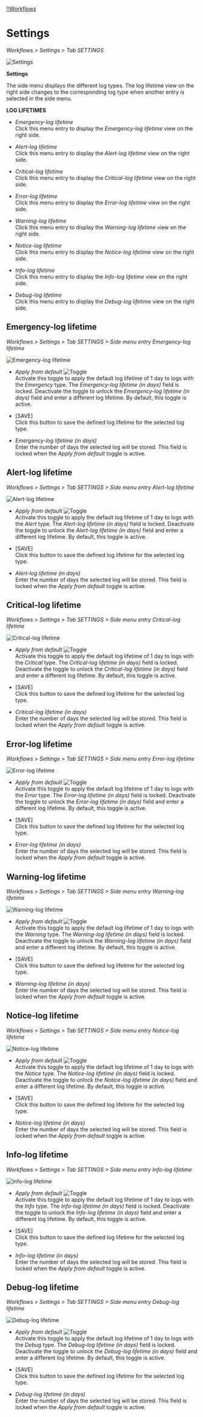[!!Workflows](ActindoWorkFlow)

# Settings
*Workflows > Settings > Tab SETTINGS*

![Settings](/Assets/Screenshots/ActindoWorkFlow/Settings/Settings.png "[Settings]")

**Settings**

The side menu displays the different log types. The log lifetime view on the right side changes to the corresponding log type when another entry is selected in the side menu.

**LOG LIFETIMES**

- *Emergency-log lifetime*   
  Click this menu entry to display the *Emergency-log lifetime* view on the right side.

- *Alert-log lifetime*   
  Click this menu entry to display the *Alert-log lifetime* view on the right side.

- *Critical-log lifetime*   
  Click this menu entry to display the *Critical-log lifetime* view on the right side.

- *Error-log lifetime*   
  Click this menu entry to display the *Error-log lifetime* view on the right side.

- *Warning-log lifetime*   
  Click this menu entry to display the *Warning-log lifetime* view on the right side.

- *Notice-log lifetime*   
  Click this menu entry to display the *Notice-log lifetime* view on the right side.

- *Info-log lifetime*   
  Click this menu entry to display the *Info-log lifetime* view on the right side.

- *Debug-log lifetime*   
  Click this menu entry to display the *Debug-log lifetime* view on the right side.



## Emergency-log lifetime

*Workflows > Settings > Tab SETTINGS > Side menu entry Emergency-log lifetime*

![Emergency-log lifetime](/Assets/Screenshots/ActindoWorkFlow/Settings/EmergencyLogLifetime.png "[Emergency-log lifetime]")

- *Apply from default* ![Toggle](/Assets/Icons/Toggle.png "[Toggle]")   
  Activate this toggle to apply the default log lifetime of 1 day to logs with the *Emergency* type. The *Emergency-log lifetime (in days)* field is locked. Deactivate the toggle to unlock the *Emergency-log lifetime (in days)* field and enter a different log lifetime. By default, this toggle is active.

- [SAVE]   
  Click this button to save the defined log lifetime for the selected log type.

- *Emergency-log lifetime (in days)*   
  Enter the number of days the selected log will be stored. This field is locked when the *Apply from default* toggle is active.



## Alert-log lifetime

*Workflows > Settings > Tab SETTINGS > Side menu entry Alert-log lifetime*

![Alert-log lifetime](/Assets/Screenshots/ActindoWorkFlow/Settings/AlertLogLifetime.png "[Alert-log lifetime]")

- *Apply from default* ![Toggle](/Assets/Icons/Toggle.png "[Toggle]")   
  Activate this toggle to apply the default log lifetime of 1 day to logs with the *Alert* type. The *Alert-log lifetime (in days)* field is locked. Deactivate the toggle to unlock the *Alert-log lifetime (in days)* field and enter a different log lifetime. By default, this toggle is active.

- [SAVE]   
  Click this button to save the defined log lifetime for the selected log type.

- *Alert-log lifetime (in days)*   
  Enter the number of days the selected log will be stored. This field is locked when the *Apply from default* toggle is active.



## Critical-log lifetime

*Workflows > Settings > Tab SETTINGS > Side menu entry Critical-log lifetime*

![Critical-log lifetime](/Assets/Screenshots/ActindoWorkFlow/Settings/CriticalLogLifetime.png "[Critical-log lifetime]")

- *Apply from default* ![Toggle](/Assets/Icons/Toggle.png "[Toggle]")   
  Activate this toggle to apply the default log lifetime of 1 day to logs with the *Critical* type. The *Critical-log lifetime (in days)* field is locked. Deactivate the toggle to unlock the *Critical-log lifetime (in days)* field and enter a different log lifetime. By default, this toggle is active.

- [SAVE]   
  Click this button to save the defined log lifetime for the selected log type.

- *Critical-log lifetime (in days)*   
  Enter the number of days the selected log will be stored. This field is locked when the *Apply from default* toggle is active.



## Error-log lifetime

*Workflows > Settings > Tab SETTINGS > Side menu entry Error-log lifetime*

![Error-log lifetime](/Assets/Screenshots/ActindoWorkFlow/Settings/ErrorLogLifetime.png "[Error-log lifetime]")

- *Apply from default* ![Toggle](/Assets/Icons/Toggle.png "[Toggle]")   
  Activate this toggle to apply the default log lifetime of 1 day to logs with the *Error* type. The *Error-log lifetime (in days)* field is locked. Deactivate the toggle to unlock the *Error-log lifetime (in days)* field and enter a different log lifetime. By default, this toggle is active.

- [SAVE]   
  Click this button to save the defined log lifetime for the selected log type.

- *Error-log lifetime (in days)*   
  Enter the number of days the selected log will be stored. This field is locked when the *Apply from default* toggle is active.


## Warning-log lifetime

*Workflows > Settings > Tab SETTINGS > Side menu entry Warning-log lifetime*

![Warning-log lifetime](/Assets/Screenshots/ActindoWorkFlow/Settings/WarningLogLifetime.png "[Warning-log lifetime]")

- *Apply from default* ![Toggle](/Assets/Icons/Toggle.png "[Toggle]")   
  Activate this toggle to apply the default log lifetime of 1 day to logs with the *Warning* type. The *Warning-log lifetime (in days)* field is locked. Deactivate the toggle to unlock the *Warning-log lifetime (in days)* field and enter a different log lifetime. By default, this toggle is active.

- [SAVE]   
  Click this button to save the defined log lifetime for the selected log type.

- *Warning-log lifetime (in days)*   
  Enter the number of days the selected log will be stored. This field is locked when the *Apply from default* toggle is active.



## Notice-log lifetime

*Workflows > Settings > Tab SETTINGS > Side menu entry Notice-log lifetime*

![Notice-log lifetime](/Assets/Screenshots/ActindoWorkFlow/Settings/NoticeLogLifetime.png "[Notice-log lifetime]")

- *Apply from default* ![Toggle](/Assets/Icons/Toggle.png "[Toggle]")   
  Activate this toggle to apply the default log lifetime of 1 day to logs with the *Notice* type. The *Notice-log lifetime (in days)* field is locked. Deactivate the toggle to unlock the *Notice-log lifetime (in days)* field and enter a different log lifetime. By default, this toggle is active.

- [SAVE]   
  Click this button to save the defined log lifetime for the selected log type.

- *Notice-log lifetime (in days)*   
  Enter the number of days the selected log will be stored. This field is locked when the *Apply from default* toggle is active.



## Info-log lifetime

*Workflows > Settings > Tab SETTINGS > Side menu entry Info-log lifetime*

![Info-log lifetime](/Assets/Screenshots/ActindoWorkFlow/Settings/InfoLogLifetime.png "[Info-log lifetime]")

- *Apply from default* ![Toggle](/Assets/Icons/Toggle.png "[Toggle]")   
  Activate this toggle to apply the default log lifetime of 1 day to logs with the *Info* type. The *Info-log lifetime (in days)* field is locked. Deactivate the toggle to unlock the *Info-log lifetime (in days)* field and enter a different log lifetime. By default, this toggle is active.

- [SAVE]   
  Click this button to save the defined log lifetime for the selected log type.

- *Info-log lifetime (in days)*   
  Enter the number of days the selected log will be stored. This field is locked when the *Apply from default* toggle is active.



## Debug-log lifetime

*Workflows > Settings > Tab SETTINGS > Side menu entry Debug-log lifetime*

![Debug-log lifetime](/Assets/Screenshots/ActindoWorkFlow/Settings/DebugLogLifetime.png "[Debug-log lifetime]")

- *Apply from default* ![Toggle](/Assets/Icons/Toggle.png "[Toggle]")   
  Activate this toggle to apply the default log lifetime of 1 day to logs with the *Debug* type. The *Debug-log lifetime (in days)* field is locked. Deactivate the toggle to unlock the *Debug-log lifetime (in days)* field and enter a different log lifetime. By default, this toggle is active.

- [SAVE]   
  Click this button to save the defined log lifetime for the selected log type.

- *Debug-log lifetime (in days)*   
  Enter the number of days the selected log will be stored. This field is locked when the *Apply from default* toggle is active.
